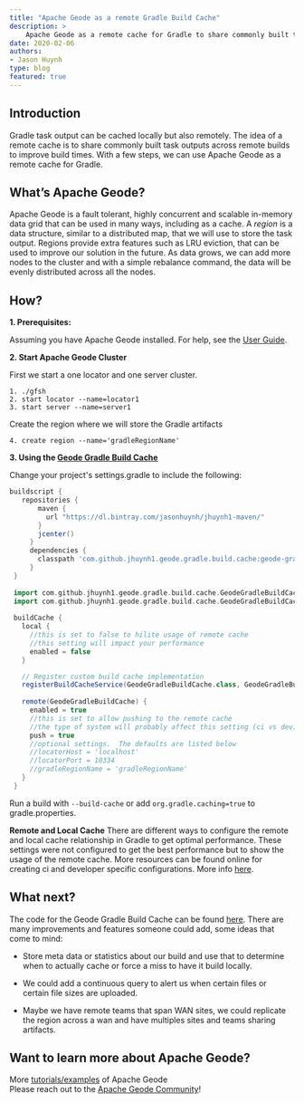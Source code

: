 ```yaml
---
title: "Apache Geode as a remote Gradle Build Cache"
description: >
    Apache Geode as a remote cache for Gradle to share commonly built task outputs across remote builds to improve build times
date: 2020-02-06
authors: 
- Jason Huynh
type: blog
featured: true
---
```


## Introduction
Gradle task output can be cached locally but also remotely. The idea of a remote cache is to share commonly built task outputs across remote builds to improve build times. With a few steps, we can use Apache Geode as a remote cache for Gradle.

## What’s Apache Geode?
Apache Geode is a fault tolerant, highly concurrent and scalable in-memory data grid that can be used in many ways, including as a cache. A *region* is a data structure, similar to a distributed map, that we will use to store the task output. Regions provide extra features such as LRU eviction, that can be used to improve our solution in the future. As data grows, we can add more nodes to the cluster and with a simple rebalance command, the data will be evenly distributed across all the nodes.

## How?

**1. Prerequisites:**

Assuming you have Apache Geode installed. For help, see the [User Guide](https://geode.apache.org/docs/).

**2. Start Apache Geode Cluster**

First we start a one locator and one server cluster.

```
1. ./gfsh 
2. start locator --name=locator1
3. start server --name=server1 
```

Create the region where we will store the Gradle artifacts

```
4. create region --name='gradleRegionName' 
```

**3. Using the [Geode Gradle Build Cache](https://github.com/jhuynh1/geode-gradle-build-cache)**

Change your project's settings.gradle to include the following:

```groovy
buildscript {
   repositories {
       maven {
         url "https://dl.bintray.com/jasonhuynh/jhuynh1-maven/"
       }
       jcenter()
     }
     dependencies {
       classpath 'com.github.jhuynh1.geode.gradle.build.cache:geode-gradle-build-cache:0.1'
     }
 }
 
 import com.github.jhuynh1.geode.gradle.build.cache.GeodeGradleBuildCache
 import com.github.jhuynh1.geode.gradle.build.cache.GeodeGradleBuildCacheServiceFactory
 
 buildCache {
   local {
     //this is set to false to hilite usage of remote cache
     //this setting will impact your performance
     enabled = false 
   }

   // Register custom build cache implementation
   registerBuildCacheService(GeodeGradleBuildCache.class, GeodeGradleBuildCacheServiceFactory.class)
 
   remote(GeodeGradleBuildCache) {
     enabled = true 
     //this is set to allow pushing to the remote cache
     //the type of system will probably affect this setting (ci vs dev)
     push = true
     //optional settings.  The defaults are listed below
     //locatorHost = 'localhost'
     //locatorPort = 10334
     //gradleRegionName = 'gradleRegionName'
   }
 }
```

Run a build with `--build-cache` or add `org.gradle.caching=true` to gradle.properties.

**Remote and Local Cache**
There are different ways to configure the remote and local cache relationship in Gradle to get optimal performance. These settings were not configured to get the best performance but to show the usage of the remote cache. More resources can be found online for creating ci and developer specific configurations. More info [here](https://docs.gradle.org/current/userguide/build_cache.html).

## What next?
The code for the Geode Gradle Build Cache can be found [here](https://github.com/jhuynh1/geode-gradle-build-cache). There are many improvements and features someone could add, some ideas that come to mind:

   * Store meta data or statistics about our build and use that to determine when to actually cache or force a miss to have it build locally.  

   * We could add a continuous query to alert us when certain files or certain file sizes are uploaded.  

   * Maybe we have remote teams that span WAN sites, we could replicate the region across a wan and have multiples sites and teams sharing artifacts.

## Want to learn more about Apache Geode?

More [tutorials/examples](https://github.com/apache/geode-examples) of Apache Geode </br>
Please reach out to the [Apache Geode Community](https://geode.apache.org/community/)!